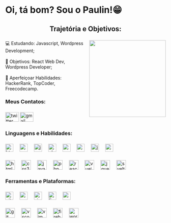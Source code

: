 <h1 align="left">Oi, tá bom? Sou o Paulin!😁</h1>

###

<h2 align="center">Trajetória e Objetivos:</h2>

###

<img align="right" height="240" src="https://cursosdecanto.com.br/wp-content/uploads/2022/09/musica-country-site-cursos-de-canto-2.jpg"  />

###

<p align="left">💻 Estudando: Javascript, Wordpress Development;<br><br>🎯 Objetivos: React Web Dev, Wordpress Developer;<br><br>🔎 Aperfeiçoar Habilidades: HackerRank, TopCoder, Freecodecamp.</p>

###

<h3 align="left">Meus Contatos:</h3>

###

<div align="left">
  <a href="https://x.com/Paulo_Cesar_C_F" target="_blank"><img src="https://raw.githubusercontent.com/maurodesouza/profile-readme-generator/master/src/assets/icons/social/twitter/default.svg" width="42" height="30" alt="twitter logo"></a>
  <img src="https://raw.githubusercontent.com/maurodesouza/profile-readme-generator/master/src/assets/icons/social/gmail/default.svg" width="42" height="30" alt="gmail logo"  />
</div>

###

<h3 align="left">Linguagens e Habilidades:</h3>

###

<div align="left">
  <img src="https://img.shields.io/badge/HTML5-E34F26?logo=html5&logoColor=white&style=for-the-badge" height="25" alt="html5 logo"  />
  <img width="12" />
  <img src="https://img.shields.io/badge/CSS3-1572B6?logo=css3&logoColor=white&style=for-the-badge" height="25" alt="css3 logo"  />
  <img width="12" />
  <img src="https://img.shields.io/badge/JavaScript-F7DF1E?logo=javascript&logoColor=black&style=for-the-badge" height="25" alt="javascript logo"  />
  <img width="12" />
  <img src="https://img.shields.io/badge/PHP-777BB4?logo=php&logoColor=black&style=for-the-badge" height="25" alt="php logo"  />
  <img width="12" />
  <img src="https://img.shields.io/badge/React-61DAFB?logo=react&logoColor=black&style=for-the-badge" height="25" alt="react logo"  />
  <img width="12" />
  <img src="https://img.shields.io/badge/Vue.js-4FC08D?logo=vuedotjs&logoColor=black&style=for-the-badge" height="25" alt="vuejs logo"  />
  <img width="12" />
  <img src="https://img.shields.io/badge/jQuery-0769AD?logo=jquery&logoColor=white&style=for-the-badge" height="25" alt="jquery logo"  />
  <img width="12" />
  <img src="https://img.shields.io/badge/Svelte-FF3E00?logo=svelte&logoColor=white&style=for-the-badge" height="25" alt="svelte logo"  />
</div>

###

<div align="left">
  <img src="https://cdn.jsdelivr.net/gh/devicons/devicon/icons/html5/html5-original.svg" height="30" alt="html5 logo"  />
  <img width="12" />
  <img src="https://cdn.jsdelivr.net/gh/devicons/devicon/icons/css3/css3-original.svg" height="30" alt="css3 logo"  />
  <img width="12" />
  <img src="https://cdn.jsdelivr.net/gh/devicons/devicon/icons/javascript/javascript-original.svg" height="30" alt="javascript logo"  />
  <img width="12" />
  <img src="https://cdn.jsdelivr.net/gh/devicons/devicon/icons/php/php-original.svg" height="30" alt="php logo"  />
  <img width="12" />
  <img src="https://cdn.jsdelivr.net/gh/devicons/devicon/icons/react/react-original.svg" height="30" alt="react logo"  />
  <img width="12" />
  <img src="https://cdn.jsdelivr.net/gh/devicons/devicon/icons/vuejs/vuejs-original.svg" height="30" alt="vuejs logo"  />
  <img width="12" />
  <img src="https://cdn.jsdelivr.net/gh/devicons/devicon/icons/jquery/jquery-original.svg" height="30" alt="jquery logo"  />
  <img width="12" />
  <img src="https://cdn.jsdelivr.net/gh/devicons/devicon/icons/svelte/svelte-original.svg" height="30" alt="svelte logo"  />
</div>

###

<h3 align="left">Ferramentas e Plataformas:</h3>

###

<div align="left">
  <img src="https://img.shields.io/badge/Git-F05032?logo=git&logoColor=white&style=for-the-badge" height="25" alt="git logo"  />
  <img width="12" />
  <img src="https://img.shields.io/badge/Visual Studio Code-007ACC?logo=visualstudiocode&logoColor=white&style=for-the-badge" height="25" alt="vscode logo"  />
  <img width="12" />
  <img src="https://img.shields.io/badge/Vim-019733?logo=vim&logoColor=white&style=for-the-badge" height="25" alt="vim logo"  />
  <img width="12" />
  <img src="https://img.shields.io/badge/Firebase-FFCA28?logo=firebase&logoColor=black&style=for-the-badge" height="25" alt="firebase logo"  />
  <img width="12" />
  <img src="https://img.shields.io/badge/WordPress-21759B?logo=wordpress&logoColor=white&style=for-the-badge" height="25" alt="wordpress logo"  />
</div>

###

<div align="left">
  <img src="https://cdn.jsdelivr.net/gh/devicons/devicon/icons/git/git-original.svg" height="30" alt="git logo"  />
  <img width="12" />
  <img src="https://cdn.jsdelivr.net/gh/devicons/devicon/icons/vscode/vscode-original.svg" height="30" alt="vscode logo"  />
  <img width="12" />
  <img src="https://cdn.jsdelivr.net/gh/devicons/devicon/icons/vim/vim-original.svg" height="30" alt="vim logo"  />
  <img width="12" />
  <img src="https://cdn.jsdelivr.net/gh/devicons/devicon/icons/firebase/firebase-plain.svg" height="30" alt="firebase logo"  />
  <img width="12" />
  <img src="https://cdn.jsdelivr.net/gh/devicons/devicon/icons/wordpress/wordpress-original.svg" height="30" alt="wordpress logo"  />
</div>

###
